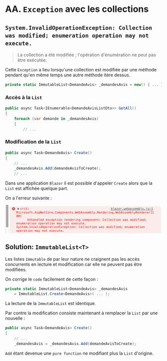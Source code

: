 # AA. `Exception` avec les collections



## `System.InvalidOperationException: Collection was modified; enumeration operation may not execute.`

> La collection a été modifiée ; l'opération d'énumération ne peut pas être exécutée.

Cette `Exception` a lieu lorsqu'une collection est modifiée par une méthode pendant qu'en même temps une autre méthode itère dessus.

```cs
private static ImmutableList<DemandeAvis> _demandesAvis = new() { ... };
```



### Accès à la `List`

```cs
public async Task<IEnumerable<DemandeAvisListDto>> GetAll()
{
	foreach (var demande in _demandesAvis)
    {
        // ...
```



### Modification de la `List`

```cs
public async Task<DemandeAvis> Create()
{
    // ...
    _demandesAvis.Add(demandeAvisToCreate);
    // ...
```

Dans une application `Blazor` il est possible d'appeler `Create` alors que la `List` est affichée quelque part.

On a l'erreur suivante :

<img src="assets/enumeration-error-access-modification.png" alt="enumeration-error-access-modification" style="zoom:67%;" />



## Solution: `ImmutableList<T>`

Les listes `Immutable` de par leur nature ne craignent pas les accès concurrents en lecture et modification car elle ne peuvent pas être modifiées.



On corrige le `code` facilement de cette façon :

```cs
private static ImmutableList<DemandeAvis> _demandesAvis 
    = ImmutableList.Create<DemandeAvis>( ... );
```

La lecture de la `ImmutableList` est identique.

Par contre la modification consiste maintenant à remplacer la `List` par une nouvelle :

```cs
public async Task<DemandeAvis> Create()
{
    // ...
    _demandesAvis = _demandesAvis.Add(demandeAvisToCreate);
```

`Add` étant devenue une `pure function` ne modifiant plus la `List` d'origine.


